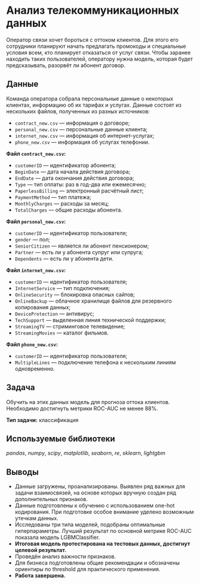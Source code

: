# Анализ телекоммуникационных данных
Оператор связи хочет бороться с оттоком клиентов. Для этого его сотрудники планируют начать предлагать промокоды и специальные условия всем, кто планирует отказаться от услуг связи. 
Чтобы заранее находить таких пользователей, оператору нужна модель, которая будет предсказывать, разорвёт ли абонент договор. 

## Данные
Команда оператора собрала персональные данные о некоторых клиентах, информацию об их тарифах и услугах. 
Данные состоят из нескольких файлов, полученных из разных источников:
* `contract_new.csv` — информация о договоре;
* `personal_new.csv` — персональные данные клиента;
* `internet_new.csv` — информация об интернет-услугах;
* `phone_new.csv` — информация об услугах телефонии.

**Файл `contract_new.csv`:**
* `customerID` — идентификатор абонента;
* `BeginDate` — дата начала действия договора;
* `EndDate` — дата окончания действия договора;
* `Type` — тип оплаты: раз в год-два или ежемесячно;
* `PaperlessBilling` — электронный расчётный лист;
* `PaymentMethod` — тип платежа;
* `MonthlyCharges` — расходы за месяц;
* `TotalCharges` — общие расходы абонента.

**Файл `personal_new.csv`:**
* `customerID` — идентификатор пользователя;
* `gender` — пол;
* `SeniorCitizen` — является ли абонент пенсионером;
* `Partner` — есть ли у абонента супруг или супруга;
* `Dependents` — есть ли у абонента дети.

**Файл `internet_new.csv`:**
* `customerID` — идентификатор пользователя;
* `InternetService` — тип подключения;
* `OnlineSecurity` — блокировка опасных сайтов;
* `OnlineBackup` — облачное хранилище файлов для резервного копирования данных;
* `DeviceProtection` — антивирус;
* `TechSupport` — выделенная линия технической поддержки;
* `StreamingTV` — стриминговое телевидение;
* `StreamingMovies` — каталог фильмов.

**Файл `phone_new.csv`:**
* `customerID` — идентификатор пользователя;
* `MultipleLines` — подключение телефона к нескольким линиям одновременно.

## Задача
Обучить на этих данных модель для прогноза оттока клиентов. Необходимо достигнуть метрики ROC-AUC не менее 88%.

**Тип задачи:** классификация

## Используемые библиотеки
*pandas*, *numpy*, *scipy*, *matplotlib*, *seaborn*, *re*, *sklearn*, *lightgbm* 

## Выводы
* Данные загружены, проанализированы. Выявлен ряд важных для задачи взаимосвязей, на основе которых вручную создан ряд дополнительных признаков.
* Данные подготовлены к обучению с использованием one-hot кодирования. При подготовке особое внимание уделено возможным утечкам данных. 
* Исследованы три типа моделей, подобраны оптимальные гиперпараметры. Лучший результат по основной метрике ROC-AUC показала модель LGBMClassifier.
* **Итоговая модель протестирована на тестовых данных, достигнут целевой результат.**
* Проведён анализ важности признаков.
* Для бизнеса подготовлены общие рекомендации и обозначены ориентиры по threshold для практического применения.
* **Работа завершена.**